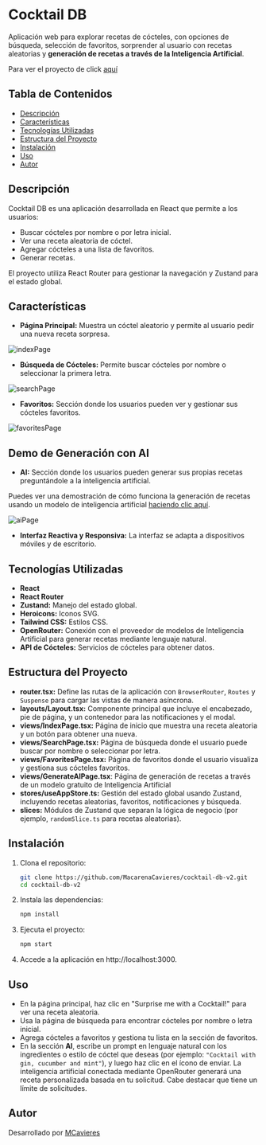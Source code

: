 # Cocktail DB

Aplicación web para explorar recetas de cócteles, con opciones de búsqueda, selección de favoritos, sorprender al usuario con recetas aleatorias y **generación de recetas a través de la Inteligencia Artificial**.

Para ver el proyecto de click [aquí](https://macarenacavieres.github.io/cocktail-db-v2/#/)

## Tabla de Contenidos

-   [Descripción](#descripción)
-   [Características](#características)
-   [Tecnologías Utilizadas](#tecnologías-utilizadas)
-   [Estructura del Proyecto](#estructura-del-proyecto)
-   [Instalación](#instalación)
-   [Uso](#uso)
-   [Autor](#autor)

## Descripción

Cocktail DB es una aplicación desarrollada en React que permite a los usuarios:

-   Buscar cócteles por nombre o por letra inicial.
-   Ver una receta aleatoria de cóctel.
-   Agregar cócteles a una lista de favoritos.
-   Generar recetas.

El proyecto utiliza React Router para gestionar la navegación y Zustand para el estado global.

## Características

-   **Página Principal:** Muestra un cóctel aleatorio y permite al usuario pedir una nueva receta sorpresa.

![indexPage](./images/indexPage.png)

-   **Búsqueda de Cócteles:** Permite buscar cócteles por nombre o seleccionar la primera letra.

![searchPage](./images//searchPage.png)

-   **Favoritos:** Sección donde los usuarios pueden ver y gestionar sus cócteles favoritos.

![favoritesPage](./images//favoritesPage.png)

## Demo de Generación con AI

-   **AI:** Sección donde los usuarios pueden generar sus propias recetas preguntándole a la inteligencia artificial.

Puedes ver una demostración de cómo funciona la generación de recetas usando un modelo de inteligencia artificial [haciendo clic aquí](https://youtu.be/RqrBQns2uuk?si=FmKgx7APRSNaRC9j).

![aiPage](./images//aiPage.png)

-   **Interfaz Reactiva y Responsiva:** La interfaz se adapta a dispositivos móviles y de escritorio.

## Tecnologías Utilizadas

-   **React**
-   **React Router**
-   **Zustand:** Manejo del estado global.
-   **Heroicons:** Iconos SVG.
-   **Tailwind CSS:** Estilos CSS.
-   **OpenRouter:** Conexión con el proveedor de modelos de Inteligencia Artificial para generar recetas mediante lenguaje natural.
-   **API de Cócteles:** Servicios de cócteles para obtener datos.

## Estructura del Proyecto

-   **router.tsx:** Define las rutas de la aplicación con `BrowserRouter`, `Routes` y `Suspense` para cargar las vistas de manera asíncrona.
-   **layouts/Layout.tsx:** Componente principal que incluye el encabezado, pie de página, y un contenedor para las notificaciones y el modal.
-   **views/IndexPage.tsx:** Página de inicio que muestra una receta aleatoria y un botón para obtener una nueva.
-   **views/SearchPage.tsx:** Página de búsqueda donde el usuario puede buscar por nombre o seleccionar por letra.
-   **views/FavoritesPage.tsx:** Página de favoritos donde el usuario visualiza y gestiona sus cócteles favoritos.
-   **views/GenerateAIPage.tsx**: Página de generación de recetas a través de un modelo gratuito de Inteligencia Artificial
-   **stores/useAppStore.ts:** Gestión del estado global usando Zustand, incluyendo recetas aleatorias, favoritos, notificaciones y búsqueda.
-   **slices:** Módulos de Zustand que separan la lógica de negocio (por ejemplo, `randomSlice.ts` para recetas aleatorias).

## Instalación

1. Clona el repositorio:
    ```bash
    git clone https://github.com/MacarenaCavieres/cocktail-db-v2.git
    cd cocktail-db-v2
    ```
2. Instala las dependencias:
    ```bash
    npm install
    ```
3. Ejecuta el proyecto:
    ```bash
    npm start
    ```
4. Accede a la aplicación en http://localhost:3000.

## Uso

-   En la página principal, haz clic en "Surprise me with a Cocktail!" para ver una receta aleatoria.
-   Usa la página de búsqueda para encontrar cócteles por nombre o letra inicial.
-   Agrega cócteles a favoritos y gestiona tu lista en la sección de favoritos.
-   En la sección **AI**, escribe un prompt en lenguaje natural con los ingredientes o estilo de cóctel que deseas (por ejemplo: `"Cocktail with gin, cucumber and mint"`), y luego haz clic en el ícono de enviar. La inteligencia artificial conectada mediante OpenRouter generará una receta personalizada basada en tu solicitud. Cabe destacar que tiene un límite de solicitudes.

## Autor

Desarrollado por [MCavieres](https://www.linkedin.com/in/macarena-cavieres-rubio/)
